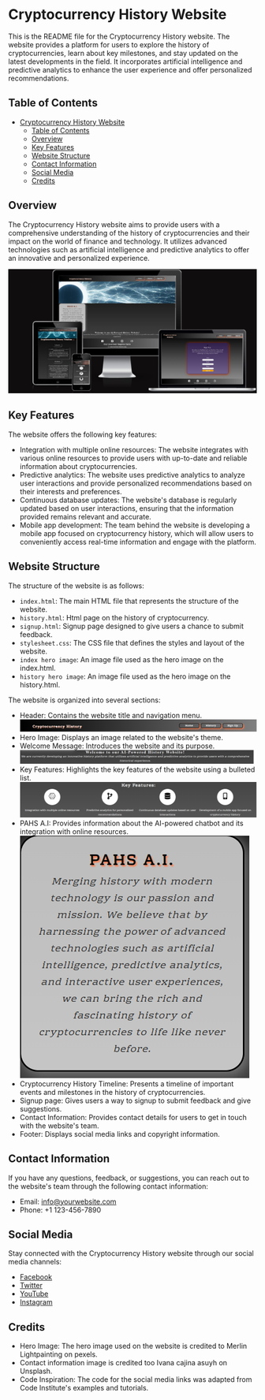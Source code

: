 # Cryptocurrency History Website

This is the README file for the Cryptocurrency History website. The website provides a platform for users to explore the history of cryptocurrencies, learn about key milestones, and stay updated on the latest developments in the field. It incorporates artificial intelligence and predictive analytics to enhance the user experience and offer personalized recommendations.

## Table of Contents

- [Cryptocurrency History Website](#cryptocurrency-history-website)
  - [Table of Contents](#table-of-contents)
  - [Overview](#overview)
  - [Key Features](#key-features)
  - [Website Structure](#website-structure)
  - [Contact Information](#contact-information)
  - [Social Media](#social-media)
  - [Credits](#credits)

## Overview

The Cryptocurrency History website aims to provide users with a comprehensive understanding of the history of cryptocurrencies and their impact on the world of finance and technology. It utilizes advanced technologies such as artificial intelligence and predictive analytics to offer an innovative and personalized experience.

![Responsiveness](./assets/Responsiveness%20image%20of%20all%20pages.jpg)

## Key Features

The website offers the following key features:

- Integration with multiple online resources: The website integrates with various online resources to provide users with up-to-date and reliable information about cryptocurrencies.
- Predictive analytics: The website uses predictive analytics to analyze user interactions and provide personalized recommendations based on their interests and preferences.
- Continuous database updates: The website's database is regularly updated based on user interactions, ensuring that the information provided remains relevant and accurate.
- Mobile app development: The team behind the website is developing a mobile app focused on cryptocurrency history, which will allow users to conveniently access real-time information and engage with the platform.

## Website Structure

The structure of the website is as follows:

- `index.html`: The main HTML file that represents the structure of the website.
- `history.html`: Html page on the history of cryptocurrency.
- `signup.html`: Signup page designed to give users a chance to submit feedback.
- `stylesheet.css`: The CSS file that defines the styles and layout of the website.
- `index hero image`: An image file used as the hero image on the index.html.
- `history hero image`: An image file used as the hero image on the history.html.

The website is organized into several sections:

- Header: Contains the website title and navigation menu.
  ![Nav Bar](./assets/Header%20navbar.png)
- Hero Image: Displays an image related to the website's theme.
- Welcome Message: Introduces the website and its purpose.
  ![Welcome message](./assets/Welcome%20message.png)
- Key Features: Highlights the key features of the website using a bulleted list.
  ![Key features](./assets/Key%20features.png)
- PAHS A.I: Provides information about the AI-powered chatbot and its integration with online resources.
  ![PAHS A.I.](./assets/PAHS%20A.I.png)
- Cryptocurrency History Timeline: Presents a timeline of important events and milestones in the history of cryptocurrencies.
- Signup page: Gives users a way to signup to submit feedback and give suggestions.
- Contact Information: Provides contact details for users to get in touch with the website's team.
- Footer: Displays social media links and copyright information.

## Contact Information

If you have any questions, feedback, or suggestions, you can reach out to the website's team through the following contact information:

- Email: info@yourwebsite.com
- Phone: +1 123-456-7890

## Social Media

Stay connected with the Cryptocurrency History website through our social media channels:

- [Facebook](https://www.facebook.com/yourwebsite)
- [Twitter](https://twitter.com/yourwebsite)
- [YouTube](https://www.youtube.com/yourwebsite)
- [Instagram](https://www.instagram.com/yourwebsite)

## Credits

- Hero Image: The hero image used on the website is credited to Merlin Lightpainting on pexels.
- Contact information image is credited too Ivana cajina asuyh on Unsplash.
- Code Inspiration: The code for the social media links was adapted from Code Institute's examples and tutorials.
